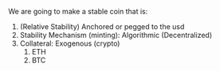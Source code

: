 We are going to make a stable coin that is:

1. (Relative Stability) Anchored or pegged to the usd
2. Stability Mechanism (minting): Algorithmic (Decentralized)
3. Collateral: Exogenous (crypto)
   1. ETH
   2. BTC
